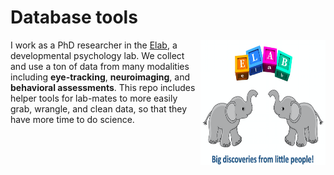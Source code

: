 # Database tools 

<img src="https://github.com/rrobinn/Database/blob/master/img/elab.png" align="right"
     alt="Elab logo" width="200" height="200">

I work as a PhD researcher in the [Elab](https://innovation.umn.edu/elison-lab/), a developmental psychology lab. We collect and use a ton of data from many modalities including <b>eye-tracking</b>, <b>neuroimaging</b>, and <b>behavioral assessments</b>. This repo includes helper tools for lab-mates to more easily grab, wrangle, and clean data, so that they have more time to do science.
